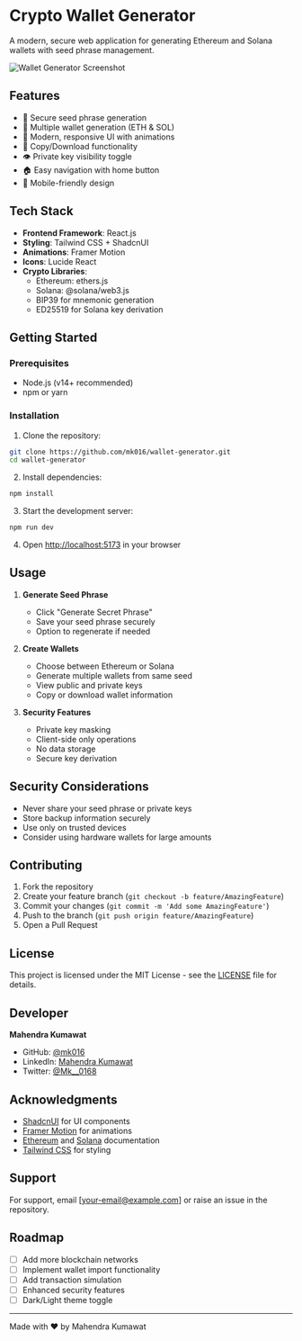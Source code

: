# Crypto Wallet Generator

A modern, secure web application for generating Ethereum and Solana wallets with seed phrase management.

![Wallet Generator Screenshot](screenshot.png)

## Features

- 🔐 Secure seed phrase generation
- 💼 Multiple wallet generation (ETH & SOL)
- 🎨 Modern, responsive UI with animations
- 🔄 Copy/Download functionality
- 👁️ Private key visibility toggle
- 🏠 Easy navigation with home button
- 📱 Mobile-friendly design

## Tech Stack

- **Frontend Framework**: React.js
- **Styling**: Tailwind CSS + ShadcnUI
- **Animations**: Framer Motion
- **Icons**: Lucide React
- **Crypto Libraries**:
  - Ethereum: ethers.js
  - Solana: @solana/web3.js
  - BIP39 for mnemonic generation
  - ED25519 for Solana key derivation

## Getting Started

### Prerequisites

- Node.js (v14+ recommended)
- npm or yarn

### Installation

1. Clone the repository:
```bash
git clone https://github.com/mk016/wallet-generator.git
cd wallet-generator
```

2. Install dependencies:
```bash
npm install
```

3. Start the development server:
```bash
npm run dev
```

4. Open [http://localhost:5173](http://localhost:5173) in your browser

## Usage

1. **Generate Seed Phrase**
   - Click "Generate Secret Phrase"
   - Save your seed phrase securely
   - Option to regenerate if needed

2. **Create Wallets**
   - Choose between Ethereum or Solana
   - Generate multiple wallets from same seed
   - View public and private keys
   - Copy or download wallet information

3. **Security Features**
   - Private key masking
   - Client-side only operations
   - No data storage
   - Secure key derivation

## Security Considerations

- Never share your seed phrase or private keys
- Store backup information securely
- Use only on trusted devices
- Consider using hardware wallets for large amounts

## Contributing

1. Fork the repository
2. Create your feature branch (`git checkout -b feature/AmazingFeature`)
3. Commit your changes (`git commit -m 'Add some AmazingFeature'`)
4. Push to the branch (`git push origin feature/AmazingFeature`)
5. Open a Pull Request

## License

This project is licensed under the MIT License - see the [LICENSE](LICENSE) file for details.

## Developer

**Mahendra Kumawat**
- GitHub: [@mk016](https://github.com/mk016)
- LinkedIn: [Mahendra Kumawat](https://www.linkedin.com/in/mahendra-kumawat-59911a253/)
- Twitter: [@Mk__0168](https://x.com/Mk__0168)

## Acknowledgments

- [ShadcnUI](https://ui.shadcn.com/) for UI components
- [Framer Motion](https://www.framer.com/motion/) for animations
- [Ethereum](https://ethereum.org/) and [Solana](https://solana.com/) documentation
- [Tailwind CSS](https://tailwindcss.com/) for styling

## Support

For support, email [your-email@example.com] or raise an issue in the repository.

## Roadmap

- [ ] Add more blockchain networks
- [ ] Implement wallet import functionality
- [ ] Add transaction simulation
- [ ] Enhanced security features
- [ ] Dark/Light theme toggle

---

Made with ❤️ by Mahendra Kumawat